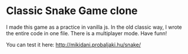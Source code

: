 # Classic Snake Game clone

I made this game as a practice in vanilla js. In the old classic way, I wrote the entire code in one file. There is a multiplayer mode.
Have funn!

You can test it here: http://mikidani.probaljaki.hu/snake/

